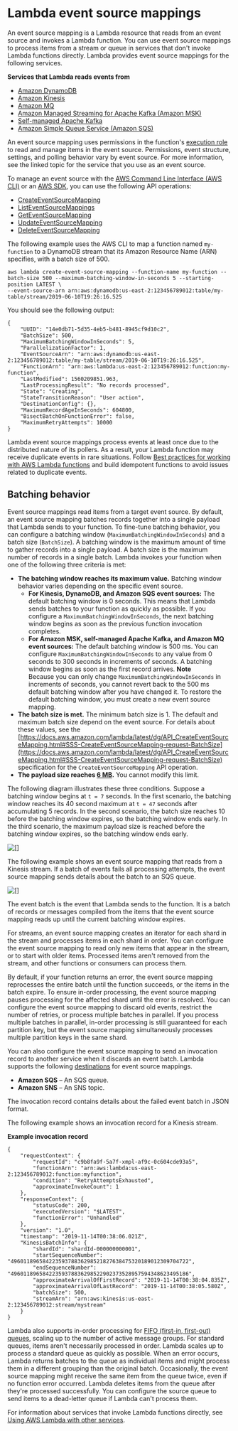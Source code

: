 # Lambda event source mappings<a name="invocation-eventsourcemapping"></a>

An event source mapping is a Lambda resource that reads from an event source and invokes a Lambda function\. You can use event source mappings to process items from a stream or queue in services that don't invoke Lambda functions directly\. Lambda provides event source mappings for the following services\.

**Services that Lambda reads events from**
+ [Amazon DynamoDB](with-ddb.md)
+ [Amazon Kinesis](with-kinesis.md)
+ [Amazon MQ](with-mq.md)
+ [Amazon Managed Streaming for Apache Kafka \(Amazon MSK\)](with-msk.md)
+ [Self\-managed Apache Kafka](with-kafka.md)
+ [Amazon Simple Queue Service \(Amazon SQS\)](with-sqs.md)

An event source mapping uses permissions in the function's [execution role](lambda-intro-execution-role.md) to read and manage items in the event source\. Permissions, event structure, settings, and polling behavior vary by event source\. For more information, see the linked topic for the service that you use as an event source\.

To manage an event source with the [AWS Command Line Interface \(AWS CLI\)](https://docs.aws.amazon.com/cli/latest/userguide/cli-chap-install.html) or an [AWS SDK](http://aws.amazon.com/getting-started/tools-sdks/), you can use the following API operations:
+  [CreateEventSourceMapping](API_CreateEventSourceMapping.md) 
+  [ListEventSourceMappings](API_ListEventSourceMappings.md) 
+  [GetEventSourceMapping](API_GetEventSourceMapping.md) 
+ [UpdateEventSourceMapping](API_UpdateEventSourceMapping.md) 
+ [DeleteEventSourceMapping](API_DeleteEventSourceMapping.md) 

The following example uses the AWS CLI to map a function named `my-function` to a DynamoDB stream that its Amazon Resource Name \(ARN\) specifies, with a batch size of 500\.

```
aws lambda create-event-source-mapping --function-name my-function --batch-size 500 --maximum-batching-window-in-seconds 5 --starting-position LATEST \
--event-source-arn arn:aws:dynamodb:us-east-2:123456789012:table/my-table/stream/2019-06-10T19:26:16.525
```

You should see the following output:

```
{
    "UUID": "14e0db71-5d35-4eb5-b481-8945cf9d10c2",
    "BatchSize": 500,
    "MaximumBatchingWindowInSeconds": 5,
    "ParallelizationFactor": 1,
    "EventSourceArn": "arn:aws:dynamodb:us-east-2:123456789012:table/my-table/stream/2019-06-10T19:26:16.525",
    "FunctionArn": "arn:aws:lambda:us-east-2:123456789012:function:my-function",
    "LastModified": 1560209851.963,
    "LastProcessingResult": "No records processed",
    "State": "Creating",
    "StateTransitionReason": "User action",
    "DestinationConfig": {},
    "MaximumRecordAgeInSeconds": 604800,
    "BisectBatchOnFunctionError": false,
    "MaximumRetryAttempts": 10000
}
```

Lambda event source mappings process events at least once due to the distributed nature of its pollers\. As a result, your Lambda function may receive duplicate events in rare situations\. Follow [Best practices for working with AWS Lambda functions](best-practices.md) and build idempotent functions to avoid issues related to duplicate events\.

## Batching behavior<a name="invocation-eventsourcemapping-batching"></a>

Event source mappings read items from a target event source\. By default, an event source mapping batches records together into a single payload that Lambda sends to your function\. To fine\-tune batching behavior, you can configure a batching window \(`MaximumBatchingWindowInSeconds`\) and a batch size \(`BatchSize`\)\. A batching window is the maximum amount of time to gather records into a single payload\. A batch size is the maximum number of records in a single batch\. Lambda invokes your function when one of the following three criteria is met:
+ **The batching window reaches its maximum value\.** Batching window behavior varies depending on the specific event source\.
  + **For Kinesis, DynamoDB, and Amazon SQS event sources:** The default batching window is 0 seconds\. This means that Lambda sends batches to your function as quickly as possible\. If you configure a `MaximumBatchingWindowInSeconds`, the next batching window begins as soon as the previous function invocation completes\.
  + **For Amazon MSK, self\-managed Apache Kafka, and Amazon MQ event sources:** The default batching window is 500 ms\. You can configure `MaximumBatchingWindowInSeconds` to any value from 0 seconds to 300 seconds in increments of seconds\. A batching window begins as soon as the first record arrives\.
**Note**  
Because you can only change `MaximumBatchingWindowInSeconds` in increments of seconds, you cannot revert back to the 500 ms default batching window after you have changed it\. To restore the default batching window, you must create a new event source mapping\.
+ **The batch size is met\.** The minimum batch size is 1\. The default and maximum batch size depend on the event source\. For details about these values, see the [https://docs.aws.amazon.com/lambda/latest/dg/API_CreateEventSourceMapping.html#SSS-CreateEventSourceMapping-request-BatchSize](https://docs.aws.amazon.com/lambda/latest/dg/API_CreateEventSourceMapping.html#SSS-CreateEventSourceMapping-request-BatchSize) specification for the `CreateEventSourceMapping` API operation\.
+ **The payload size reaches [6 MB](https://docs.aws.amazon.com/lambda/latest/dg/gettingstarted-limits.html)\.** You cannot modify this limit\.

The following diagram illustrates these three conditions\. Suppose a batching window begins at `t = 7` seconds\. In the first scenario, the batching window reaches its 40 second maximum at `t = 47` seconds after accumulating 5 records\. In the second scenario, the batch size reaches 10 before the batching window expires, so the batching window ends early\. In the third scenario, the maximum payload size is reached before the batching window expires, so the batching window ends early\.

![\[\]](http://docs.aws.amazon.com/lambda/latest/dg/images/batching-window.png)

The following example shows an event source mapping that reads from a Kinesis stream\. If a batch of events fails all processing attempts, the event source mapping sends details about the batch to an SQS queue\.

![\[\]](http://docs.aws.amazon.com/lambda/latest/dg/images/features-eventsourcemapping.png)

The event batch is the event that Lambda sends to the function\. It is a batch of records or messages compiled from the items that the event source mapping reads up until the current batching window expires\.

For streams, an event source mapping creates an iterator for each shard in the stream and processes items in each shard in order\. You can configure the event source mapping to read only new items that appear in the stream, or to start with older items\. Processed items aren't removed from the stream, and other functions or consumers can process them\.

By default, if your function returns an error, the event source mapping reprocesses the entire batch until the function succeeds, or the items in the batch expire\. To ensure in\-order processing, the event source mapping pauses processing for the affected shard until the error is resolved\. You can configure the event source mapping to discard old events, restrict the number of retries, or process multiple batches in parallel\. If you process multiple batches in parallel, in\-order processing is still guaranteed for each partition key, but the event source mapping simultaneously processes multiple partition keys in the same shard\.

You can also configure the event source mapping to send an invocation record to another service when it discards an event batch\. Lambda supports the following [destinations](invocation-async.md#invocation-async-destinations) for event source mappings\.
+ **Amazon SQS** – An SQS queue\.
+ **Amazon SNS** – An SNS topic\.

The invocation record contains details about the failed event batch in JSON format\.

The following example shows an invocation record for a Kinesis stream\.

**Example invocation record**  

```
{
    "requestContext": {
        "requestId": "c9b8fa9f-5a7f-xmpl-af9c-0c604cde93a5",
        "functionArn": "arn:aws:lambda:us-east-2:123456789012:function:myfunction",
        "condition": "RetryAttemptsExhausted",
        "approximateInvokeCount": 1
    },
    "responseContext": {
        "statusCode": 200,
        "executedVersion": "$LATEST",
        "functionError": "Unhandled"
    },
    "version": "1.0",
    "timestamp": "2019-11-14T00:38:06.021Z",
    "KinesisBatchInfo": {
        "shardId": "shardId-000000000001",
        "startSequenceNumber": "49601189658422359378836298521827638475320189012309704722",
        "endSequenceNumber": "49601189658422359378836298522902373528957594348623495186",
        "approximateArrivalOfFirstRecord": "2019-11-14T00:38:04.835Z",
        "approximateArrivalOfLastRecord": "2019-11-14T00:38:05.580Z",
        "batchSize": 500,
        "streamArn": "arn:aws:kinesis:us-east-2:123456789012:stream/mystream"
    }
}
```

Lambda also supports in\-order processing for [FIFO \(first\-in, first\-out\) queues](with-sqs.md), scaling up to the number of active message groups\. For standard queues, items aren't necessarily processed in order\. Lambda scales up to process a standard queue as quickly as possible\. When an error occurs, Lambda returns batches to the queue as individual items and might process them in a different grouping than the original batch\. Occasionally, the event source mapping might receive the same item from the queue twice, even if no function error occurred\. Lambda deletes items from the queue after they're processed successfully\. You can configure the source queue to send items to a dead\-letter queue if Lambda can't process them\.

For information about services that invoke Lambda functions directly, see [Using AWS Lambda with other services](lambda-services.md)\.